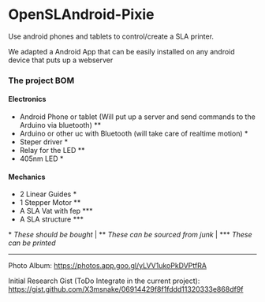 # OpenSLAndroid-Pixie
Use android phones and tablets to control/create a SLA printer.

We adapted a Android App that can be easily installed on any android device that puts up a webserver

### The project BOM

#### Electronics

- Android Phone or tablet (Will put up a server and send commands to the Arduino via bluetooth) **
- Arduino or other uc with Bluetooth (will take care of realtime motion) *
- Steper driver *
- Relay for the LED **
- 405nm LED *

#### Mechanics

- 2 Linear Guides *
- 1 Stepper Motor **
- A SLA Vat with fep ***
- A SLA structure ***


\* *These should be bought* | \** *These can be sourced from junk* | \*** *These can be printed*

----

Photo Album: https://photos.app.goo.gl/yLVV1ukoPkDVPtfRA

Initial Research Gist (ToDo Integrate in the current project): https://gist.github.com/X3msnake/06914429f8f1fddd11320333e868df9f
